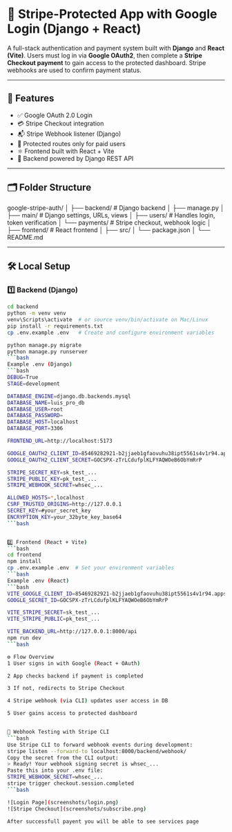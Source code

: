 # 🔐 Stripe-Protected App with Google Login (Django + React)

A full-stack authentication and payment system built with **Django** and **React (Vite)**. Users must log in via **Google OAuth2**, then complete a **Stripe Checkout payment** to gain access to the protected dashboard. Stripe webhooks are used to confirm payment status.

---

## 🚀 Features

- ✅ Google OAuth 2.0 Login
- 💳 Stripe Checkout integration
- 📬 Stripe Webhook listener (Django)
- 🔐 Protected routes only for paid users
- ⚛️ Frontend built with React + Vite
- 🧠 Backend powered by Django REST API

---

## 🗂️ Folder Structure

google-stripe-auth/ │ ├── backend/ # Django backend │ ├── manage.py │ ├── main/ # Django settings, URLs, views │ ├── users/ # Handles login, token verification │ └── payments/ # Stripe checkout, webhook logic │ ├── frontend/ # React frontend │ ├── src/ │ └── package.json │ └── README.md


---

## 🛠️ Local Setup

### 1️⃣ Backend (Django)

```bash
cd backend
python -m venv venv
venv\Scripts\activate  # or source venv/bin/activate on Mac/Linux
pip install -r requirements.txt
cp .env.example .env   # Create and configure environment variables

python manage.py migrate
python manage.py runserver
```bash
Example .env (Django)
```bash
DEBUG=True
STAGE=development

DATABASE_ENGINE=django.db.backends.mysql
DATABASE_NAME=luis_pro_db
DATABASE_USER=root
DATABASE_PASSWORD=
DATABASE_HOST=localhost
DATABASE_PORT=3306

FRONTEND_URL=http://localhost:5173

GOOGLE_OAUTH2_CLIENT_ID=85469282921-b2jjaeb1gfaovuhu38ipt5561s4v1r94.apps.googleusercontent.com
GOOGLE_OAUTH2_CLIENT_SECRET=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

STRIPE_SECRET_KEY=sk_test_...
STRIPE_PUBLIC_KEY=pk_test_...
STRIPE_WEBHOOK_SECRET=whsec_...

ALLOWED_HOSTS=*,localhost
CSRF_TRUSTED_ORIGINS=http://127.0.0.1
SECRET_KEY=#your_secret_key
ENCRYPTION_KEY=your_32byte_key_base64
```bash


2️⃣ Frontend (React + Vite)
```bash
cd frontend
npm install
cp .env.example .env  # Set your environment variables
```bash
Example .env (React)
```bash
VITE_GOOGLE_CLIENT_ID=85469282921-b2jjaeb1gfaovuhu38ipt5561s4v1r94.apps.googleusercontent.com
GOOGLE_SECRET_ID=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

VITE_STRIPE_SECRET=sk_test_...
VITE_STRIPE_PUBLIC=pk_test_...

VITE_BACKEND_URL=http://127.0.0.1:8000/api
npm run dev
```bash

⚙️ Flow Overview
1 User signs in with Google (React + OAuth)

2 App checks backend if payment is completed

3 If not, redirects to Stripe Checkout

4 Stripe webhook (via CLI) updates user access in DB

5 User gains access to protected dashboard


🧪 Webhook Testing with Stripe CLI
```bash
Use Stripe CLI to forward webhook events during development:
stripe listen --forward-to localhost:8000/backend/webhook/
Copy the secret from the CLI output:
> Ready! Your webhook signing secret is whsec_...
Paste this into your .env file:
STRIPE_WEBHOOK_SECRET=whsec_...
stripe trigger checkout.session.completed
```bash

![Login Page](screenshots/login.png)
![Stripe Checkout](screenshots/subscribe.png)

After successfull payent you will be able to see services page